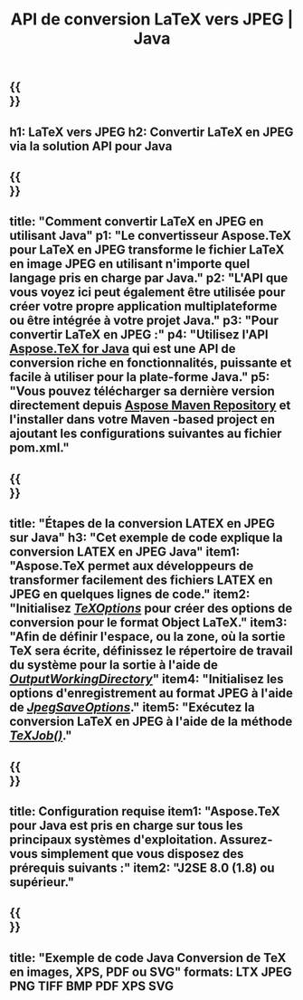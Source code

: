 ﻿---
translation: true
template: /_templates/_conversion-child-java.md
title: API de conversion LaTeX vers JPEG | Java
description: Fonctionnalité de conversion LaTeX vers JPEG. Intégrez cette bibliothèque Java sur site dans votre projet ou utilisez des applications multiplateformes pour convertir LaTeX en JPEG.
keywords: latex vers jpeg api java, latex2jpeg intégré
url: /java/conversion/latex-to-jpeg/
family: tex
platformtag: java
feature: conversion
informat: LATEX
outformat: JPEG
otherformats: PNG PDF TIFF JPEG
---

{{<section banner>}}
---
h1: LaTeX vers JPEG
h2: Convertir LaTeX en JPEG via la solution API pour Java
---

{{<section overview>}}
---
title: "Comment convertir LaTeX en JPEG en utilisant Java"
p1: "Le convertisseur Aspose.TeX pour LaTeX en JPEG transforme le fichier LaTeX en image JPEG en utilisant n'importe quel langage pris en charge par Java."
p2: "L'API que vous voyez ici peut également être utilisée pour créer votre propre application multiplateforme ou être intégrée à votre projet Java."
p3: "Pour convertir LaTeX en JPEG :"
p4: "Utilisez l'API [Aspose.TeX for Java](https://products.aspose.com/tex/java) qui est une API de conversion riche en fonctionnalités, puissante et facile à utiliser pour la plate-forme Java."
p5: "Vous pouvez télécharger sa dernière version directement depuis [Aspose Maven Repository](https://repository.aspose.com/tex/) et l'installer dans votre Maven -based project en ajoutant les configurations suivantes au fichier pom.xml."
---

{{<section feature1>}}
---
title: "Étapes de la conversion LATEX en JPEG sur Java"
h3: "Cet exemple de code explique la conversion LATEX en JPEG Java"
item1: "Aspose.TeX permet aux développeurs de transformer facilement des fichiers LATEX en JPEG en quelques lignes de code."
item2: "Initialisez [*TeXOptions*](https://reference.aspose.com/tex/java/com.aspose.tex/TeXOptions) pour créer des options de conversion pour le format Object LaTeX."
item3: "Afin de définir l'espace, ou la zone, où la sortie TeX sera écrite, définissez le répertoire de travail du système pour la sortie à l'aide de [*OutputWorkingDirectory*](https://reference.aspose.com/tex/java/com.aspose.tex/TeXOptions#getOutputWorkingDirectory--)"
item4: "Initialisez les options d'enregistrement au format JPEG à l'aide de [*JpegSaveOptions*](https://reference.aspose.com/tex/java/com.aspose.tex.rendering/JpegSaveOptions)."
item5: "Exécutez la conversion LaTeX en JPEG à l'aide de la méthode [*TeXJob()*](https://reference.aspose.com/tex/java/com.aspose.tex/TeXJob)."
---

{{<section feature2>}}
---
title: Configuration requise
item1: "Aspose.TeX pour Java est pris en charge sur tous les principaux systèmes d'exploitation. Assurez-vous simplement que vous disposez des prérequis suivants :"
item2: "J2SE 8.0 (1.8) ou supérieur."
---

{{<section widget>}}
---
title: "Exemple de code Java Conversion de TeX en images, XPS, PDF ou SVG"
formats: LTX JPEG PNG TIFF BMP PDF XPS SVG
---